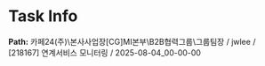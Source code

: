 # Task Info

**Path:** 카페24(주)\본사사업장\[CG]MI본부\B2B협력그룹\그룹팀장 / jwlee / [218167] 연계서비스 모니터링 / 2025-08-04_00-00-00

